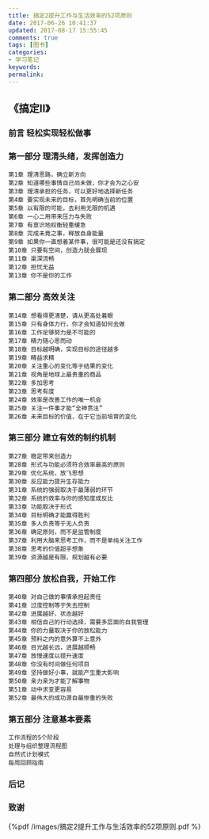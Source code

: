 ```yaml
---
title: 搞定2提升工作与生活效率的52项原则
date: 2017-06-26 10:41:37
updated: 2017-08-17 15:55:45
comments: true
tags: [图书]
categories:
- 学习笔记
keywords: 
permalink: 
---
```


## 《搞定II》
### 前言 轻松实现轻松做事
### 第一部分 理清头绪，发挥创造力
    第1章 理清思路，确立新方向
    第2章 知道哪些事情自己尚未做，你才会为之心安
    第3章 理清承担的任务，可以更好地选择新任务
    第4章 要实现未来的目标，首先明确当前的位置
    第5章 以有限的可能，去利用无限的机遇
    第6章 一心二用带来压力与失败
    第7章 有意识地权衡轻重缓急
    第8章 完成未竟之事，释放自身能量
    第9章 如果你一直想着某件事，很可能是还没有搞定
    第10章 只要有空间，创造力就会展现
    第11章 渠深流畅
    第12章 担忧无益
    第13章 你不是你的工作
### 第二部分 高效关注
    第14章 想看得更清楚，请从更高处着眼
    第15章 只有身体力行，你才会知道如何去做
    第16章 工作足够努力是不可能的
    第17章 精力随心思而动
    第18章 目标越明确，实现目标的途径越多
    第19章 精益求精
    第20章 关注重心的变化等于结果的变化
    第21章 视角是地球上最贵重的商品
    第22章 多加思考
    第23章 思考有度
    第24章 效率是改善工作的唯一机会
    第25章 关注一件事才能“全神贯注”
    第26章 未来目标的价值，在于它当前培育的变化
### 第三部分 建立有效的制约机制
    第27章 稳定带来创造力
    第28章 形式与功能必须符合效率最高的原则
    第29章 优化系统，放飞思想
    第30章 反应能力提升生存能力
    第31章 系统的强弱取决于最薄弱的环节
    第32章 系统的效率与你的感知度成反比
    第33章 功能取决于形式
    第34章 目标明确才能赢得胜利
    第35章 多人负责等于无人负责
    第36章 确定原则，而不是监管制度
    第37章 利用大脑来思考工作，而不是单纯关注工作
    第38章 思考的价值超乎想象
    第39章 资源越是有限，规划越有必要
### 第四部分 放松自我，开始工作
    第40章 对自己做的事情承担起责任
    第41章 过度控制等于失去控制
    第42章 进展越好，状态越好
    第43章 相信自己的行动选择，需要多层面的自我管理
    第44章 你的力量取决于你的放松能力
    第45章 预料之内的意外算不上意外
    第46章 目光越长远，进展越顺畅
    第47章 放慢速度以提升速度
    第48章 你没有时间做任何项目
    第49章 坚持做好小事，就能产生重大影响
    第50章 亲力亲为才能了解事物
    第51章 动中求变更容易
    第52章 最伟大的成功源自最惨重的失败
### 第五部分 注意基本要素
    工作流程的5个阶段
    处理与组织整理流程图
    自然式计划模式
    每周回顾指南
### 后记
### 致谢

{%pdf /images/搞定2提升工作与生活效率的52项原则.pdf %}
 
